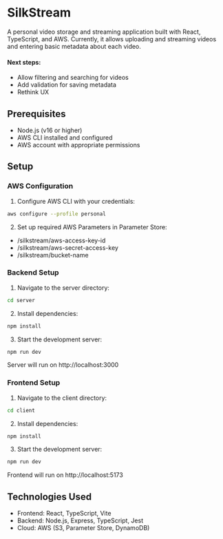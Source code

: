 # SilkStream

A personal video storage and streaming application built with React, TypeScript, and AWS. Currently, it allows uploading and streaming videos and entering basic metadata about each video.

#### Next steps:

- Allow filtering and searching for videos
- Add validation for saving metadata
- Rethink UX

## Prerequisites

- Node.js (v16 or higher)
- AWS CLI installed and configured
- AWS account with appropriate permissions

## Setup

### AWS Configuration

1. Configure AWS CLI with your credentials:

```bash
aws configure --profile personal
```

2. Set up required AWS Parameters in Parameter Store:

- /silkstream/aws-access-key-id
- /silkstream/aws-secret-access-key
- /silkstream/bucket-name

### Backend Setup

1. Navigate to the server directory:

```bash
cd server
```

2. Install dependencies:

```bash
npm install
```

3. Start the development server:

```bash
npm run dev
```

Server will run on http://localhost:3000

### Frontend Setup

1. Navigate to the client directory:

```bash
cd client
```

2. Install dependencies:

```bash
npm install
```

3. Start the development server:

```bash
npm run dev
```

Frontend will run on http://localhost:5173

## Technologies Used

- Frontend: React, TypeScript, Vite
- Backend: Node.js, Express, TypeScript, Jest
- Cloud: AWS (S3, Parameter Store, DynamoDB)
